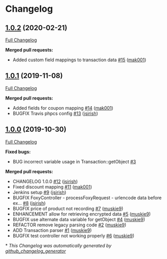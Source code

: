 # Changelog

## [1.0.2](https://github.com/dynamic/silverstripe-foxy-feed-parser/tree/1.0.2) (2020-02-21)

[Full Changelog](https://github.com/dynamic/silverstripe-foxy-feed-parser/compare/1.0.1...1.0.2)

**Merged pull requests:**

- Added custom field mappings to transaction data [\#15](https://github.com/dynamic/silverstripe-foxy-feed-parser/pull/15) ([mak001](https://github.com/mak001))

## [1.0.1](https://github.com/dynamic/silverstripe-foxy-feed-parser/tree/1.0.1) (2019-11-08)

[Full Changelog](https://github.com/dynamic/silverstripe-foxy-feed-parser/compare/1.0.0...1.0.1)

**Merged pull requests:**

- Added fields for coupon mapping [\#14](https://github.com/dynamic/silverstripe-foxy-feed-parser/pull/14) ([mak001](https://github.com/mak001))
- BUGFIX Travis phpcs config [\#13](https://github.com/dynamic/silverstripe-foxy-feed-parser/pull/13) ([jsirish](https://github.com/jsirish))

## [1.0.0](https://github.com/dynamic/silverstripe-foxy-feed-parser/tree/1.0.0) (2019-10-30)

[Full Changelog](https://github.com/dynamic/silverstripe-foxy-feed-parser/compare/5f69af1715c3c53afefcd95e3be01b76c2a94140...1.0.0)

**Fixed bugs:**

- BUG incorrect variable usage in Transaction::getObject [\#3](https://github.com/dynamic/silverstripe-foxy-feed-parser/issues/3)

**Merged pull requests:**

- CHANGELOG 1.0.0 [\#12](https://github.com/dynamic/silverstripe-foxy-feed-parser/pull/12) ([jsirish](https://github.com/jsirish))
- Fixed discount mapping [\#11](https://github.com/dynamic/silverstripe-foxy-feed-parser/pull/11) ([mak001](https://github.com/mak001))
- Jenkins setup [\#9](https://github.com/dynamic/silverstripe-foxy-feed-parser/pull/9) ([jsirish](https://github.com/jsirish))
- BUGFIX FoxyController - processFoxyRequest - urlencode data before ex… [\#8](https://github.com/dynamic/silverstripe-foxy-feed-parser/pull/8) ([jsirish](https://github.com/jsirish))
- BUGFIX price of product not recording [\#7](https://github.com/dynamic/silverstripe-foxy-feed-parser/pull/7) ([muskie9](https://github.com/muskie9))
- ENHANCEMENT allow for retrieving encrypted data [\#5](https://github.com/dynamic/silverstripe-foxy-feed-parser/pull/5) ([muskie9](https://github.com/muskie9))
- BUGFIX use alternate data variable for getObject [\#4](https://github.com/dynamic/silverstripe-foxy-feed-parser/pull/4) ([muskie9](https://github.com/muskie9))
- REFACTOR remove legacy parsing code [\#2](https://github.com/dynamic/silverstripe-foxy-feed-parser/pull/2) ([muskie9](https://github.com/muskie9))
- ADD Transaction parser [\#1](https://github.com/dynamic/silverstripe-foxy-feed-parser/pull/1) ([muskie9](https://github.com/muskie9))
- BUGFIX test controller not working properly [\#6](https://github.com/dynamic/silverstripe-foxy-feed-parser/pull/6) ([muskie9](https://github.com/muskie9))



\* *This Changelog was automatically generated by [github_changelog_generator](https://github.com/github-changelog-generator/github-changelog-generator)*
